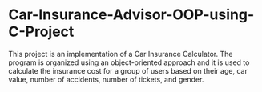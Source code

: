# Car-Insurance-Advisor-OOP-using-C-Project
This project is an implementation of a Car Insurance Calculator. The program is organized using an object-oriented approach and it is used to calculate the insurance cost for a group of users based on their age, car value, number of accidents, number of tickets, and gender.
